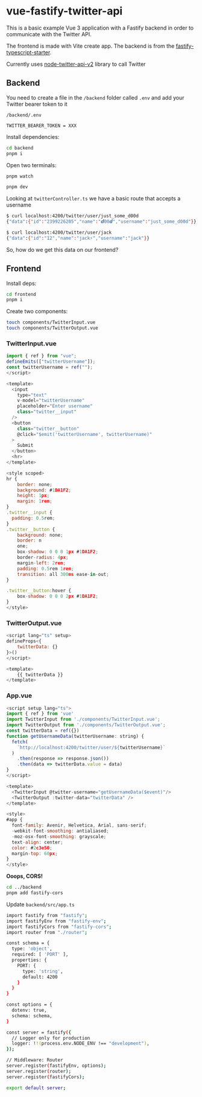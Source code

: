 # vue-fastify-twitter-api

This is a basic example Vue 3 application with a Fastify backend in order to communicate with the Twitter API.

The frontend is made with Vite create app. The backend is from the [fastify-typescript-starter](https://github.com/matschik/fastify-typescript-starter).

Currently uses [node-twitter-api-v2](https://github.com/PLhery/node-twitter-api-v2) library to call Twitter

## Backend

You need to create a file in the `/backend` folder called `.env` and add your Twitter bearer token to it

`/backend/.env`
```
TWITTER_BEARER_TOKEN = XXX
```

Install dependencies:
```bash
cd backend
pnpm i
```

Open two terminals:
```bash
pnpm watch
```

```bash
pnpm dev
```

Looking at `twitterController.ts` we have a basic route 
that accepts a username

```bash
$ curl localhost:4200/twitter/user/just_some_d00d                     
{"data":{"id":"2399226205","name":"𝙙00𝙙","username":"just_some_d00d"}}

$ curl localhost:4200/twitter/user/jack                                
{"data":{"id":"12","name":"jack⚡️","username":"jack"}}
```

So, how do we get this data on our frontend?

## Frontend

Install deps:
```bash
cd frontend
pnpm i
```

Create two components:
```bash
touch components/TwitterInput.vue
touch components/TwitterOutput.vue
```

### TwitterInput.vue

```javascript
import { ref } from "vue";
defineEmits(["twitterUsername"]);
const twitterUsername = ref("");
</script>

<template>
  <input
    type="text"
    v-model="twitterUsername"
    placeholder="Enter username"
    class="twitter__input"
  />
  <button
    class="twitter__button"
    @click="$emit('twitterUsername', twitterUsername)"
  >
    Submit
  </button>
  <hr>
</template>

<style scoped>
hr {
    border: none;
    background: #1DA1F2;
    height: 1px;
    margin: 1rem;
}
.twitter__input {
  padding: 0.5rem;
}
.twitter__button {
    background: none;
    border: n
    one;
    box-shadow: 0 0 0 1px #1DA1F2;
    border-radius: 4px;
    margin-left: 2rem;
    padding: 0.5rem 1rem;
    transition: all 300ms ease-in-out;
}

.twitter__button:hover {
    box-shadow: 0 0 0 2px #1DA1F2;
}
</style>
```

### TwitterOutput.vue

```javascript
<script lang="ts" setup>
defineProps<{
    twitterData: {}
}>()
</script>

<template>
    {{ twitterData }}
</template>
```

### App.vue

```javascript
<script setup lang="ts">
import { ref } from 'vue'
import TwitterInput from './components/TwitterInput.vue';
import TwitterOutput from './components/TwitterOutput.vue';
const twitterData = ref({})
function getUsernameData(twitterUsername: string) {
  fetch(
    `http://localhost:4200/twitter/user/${twitterUsername}`
  )
    .then(response => response.json())
    .then(data => twitterData.value = data)
}
</script>

<template>
  <TwitterInput @twitter-username="getUsernameData($event)"/>
  <TwitterOutput :twitter-data="twitterData" />
</template>

<style>
#app {
  font-family: Avenir, Helvetica, Arial, sans-serif;
  -webkit-font-smoothing: antialiased;
  -moz-osx-font-smoothing: grayscale;
  text-align: center;
  color: #2c3e50;
  margin-top: 60px;
}
</style>
```

**Ooops, CORS!**

```bash
cd ../backend
pnpm add fastify-cors
```

Update `backend/src/app.ts`

```bash
import fastify from "fastify";
import fastifyEnv from "fastify-env";
import fastifyCors from "fastify-cors";
import router from "./router";

const schema = {
  type: 'object',
  required: [ 'PORT' ],
  properties: {
    PORT: {
      type: 'string',
      default: 4200
    }
  }
}

const options = {
  dotenv: true,
  schema: schema,
}

const server = fastify({
  // Logger only for production
  logger: !!(process.env.NODE_ENV !== "development"),
});

// Middleware: Router
server.register(fastifyEnv, options);
server.register(router);
server.register(fastifyCors);

export default server;
```